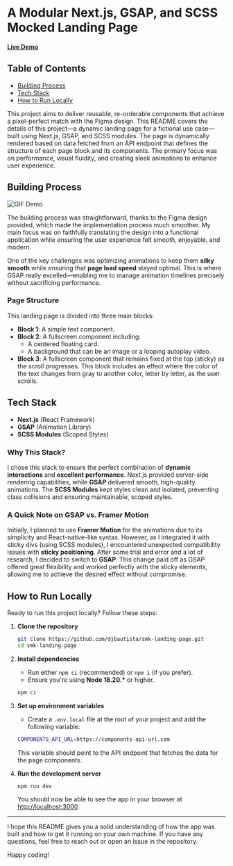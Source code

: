 # A Modular Next.js, GSAP, and SCSS Mocked Landing Page

**[Live Demo](https://www.davidbautista.co/demos/smk-landing-page)**

## Table of Contents

- [Building Process](#building-process)
- [Tech Stack](#tech-stack)
- [How to Run Locally](#how-to-run-locally)

This project aims to deliver reusable, re-orderable components that achieve a pixel-perfect match with the Figma design. This README covers the details of this project—a dynamic landing page for a fictional use case—built using Next.js, GSAP, and SCSS modules. The page is dynamically rendered based on data fetched from an API endpoint that defines the structure of each page block and its components. The primary focus was on performance, visual fluidity, and creating sleek animations to enhance user experience.

## Building Process

![GIF Demo](https://github.com/user-attachments/assets/ba8978dc-0531-4383-bd0b-4f8f267deb5f)

The building process was straightforward, thanks to the Figma design provided, which made the implementation process much smoother. My main focus was on faithfully translating the design into a functional application while ensuring the user experience felt smooth, enjoyable, and modern.

One of the key challenges was optimizing animations to keep them **silky smooth** while ensuring that **page load speed** stayed optimal. This is where GSAP really excelled—enabling me to manage animation timelines precisely without sacrificing performance.

### Page Structure

This landing page is divided into three main blocks:

- **Block 1**: A simple text component.
- **Block 2**: A fullscreen component including:
  - A centered floating card.
  - A background that can be an image or a looping autoplay video.
- **Block 3**: A fullscreen component that remains fixed at the top (sticky) as the scroll progresses. This block includes an effect where the color of the text changes from gray to another color, letter by letter, as the user scrolls.

## Tech Stack

- **Next.js** (React Framework)
- **GSAP** (Animation Library)
- **SCSS Modules** (Scoped Styles)

### Why This Stack?

I chose this stack to ensure the perfect combination of **dynamic interactions** and **excellent performance**. Next.js provided server-side rendering capabilities, while **GSAP** delivered smooth, high-quality animations. The **SCSS Modules** kept styles clean and isolated, preventing class collisions and ensuring maintainable, scoped styles.

### A Quick Note on GSAP vs. Framer Motion

Initially, I planned to use **Framer Motion** for the animations due to its simplicity and React-native-like syntax. However, as I integrated it with sticky divs (using SCSS modules), I encountered unexpected compatibility issues with **sticky positioning**. After some trial and error and a lot of research, I decided to switch to **GSAP**. This change paid off as GSAP offered great flexibility and worked perfectly with the sticky elements, allowing me to achieve the desired effect without compromise.

## How to Run Locally

Ready to run this project locally? Follow these steps:

1. **Clone the repository**

   ```sh
   git clone https://github.com/djbautista/smk-landing-page.git
   cd smk-landing-page
   ```

2. **Install dependencies**

   - Run either `npm ci` (recommended) or `npm i` (if you prefer).
   - Ensure you're using **Node 18.20.\*** or higher.

   ```sh
   npm ci
   ```

3. **Set up environment variables**

   - Create a `.env.local` file at the root of your project and add the following variable:

   ```sh
   COMPONENTS_API_URL=https://components-api-url.com
   ```

   This variable should point to the API endpoint that fetches the data for the page components.

4. **Run the development server**

   ```sh
   npm run dev
   ```

   You should now be able to see the app in your browser at [http://localhost:3000](http://localhost:3000).

---

I hope this README gives you a solid understanding of how the app was built and how to get it running on your own machine. If you have any questions, feel free to reach out or open an issue in the repository.

Happy coding!
